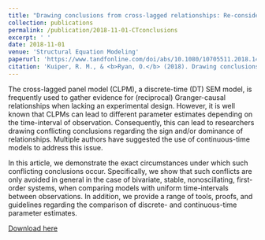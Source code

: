 ```yaml
---
title: "Drawing conclusions from cross-lagged relationships: Re-considering the role of the time-interval"
collection: publications
permalink: /publication/2018-11-01-CTconclusions
excerpt: ' '
date: 2018-11-01
venue: 'Structural Equation Modeling'
paperurl: 'https://www.tandfonline.com/doi/abs/10.1080/10705511.2018.1431046'
citation: 'Kuiper, R. M., & <b>Ryan, O.</b> (2018). Drawing conclusions from cross-lagged relationships: Re-considering the role of the time-interval. Structural Equation Modeling: A Multidisciplinary Journal, 25(5), 809-823.'
---
```


The cross-lagged panel model (CLPM), a discrete-time (DT) SEM model, is frequently used to gather evidence for (reciprocal) Granger-causal relationships when lacking an experimental design. However, it is well known that CLPMs can lead to different parameter estimates depending on the time-interval of observation. Consequently, this can lead to researchers drawing conflicting conclusions regarding the sign and/or dominance of relationships. Multiple authors have suggested the use of continuous-time models to address this issue.

In this article, we demonstrate the exact circumstances under which such conflicting conclusions occur. Specifically, we show that such conflicts are only avoided in general in the case of bivariate, stable, nonoscillating, first-order systems, when comparing models with uniform time-intervals between observations. In addition, we provide a range of tools, proofs, and guidelines regarding the comparison of discrete- and continuous-time parameter estimates.

[Download here](https://www.tandfonline.com/doi/abs/10.1080/10705511.2018.1431046)

